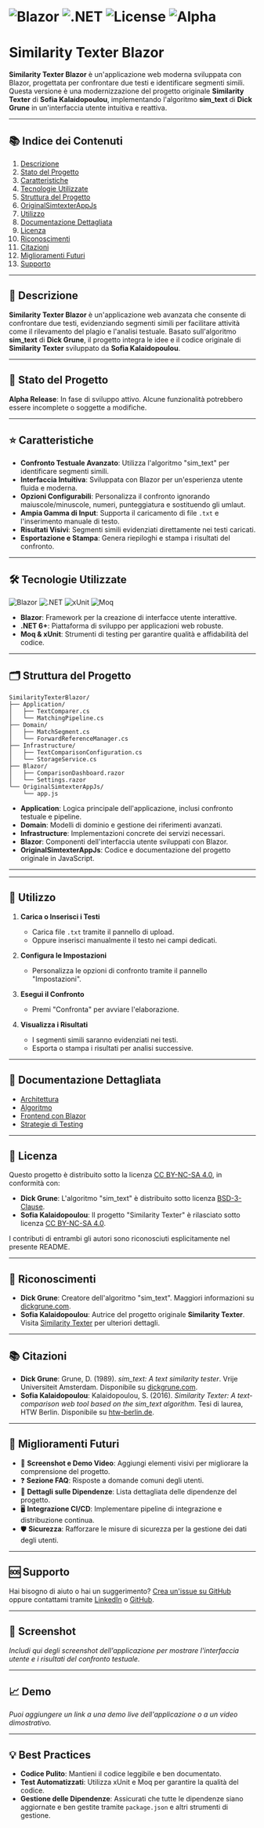﻿# ![Blazor](https://img.shields.io/badge/Blazor-5.0-blue.svg) ![.NET](https://img.shields.io/badge/.NET-6.0+-purple.svg) ![License](https://img.shields.io/badge/License-CC%20BY--NC--SA%204.0-green.svg) ![Alpha](https://img.shields.io/badge/Release-Alpha-orange.svg)

# **Similarity Texter Blazor**

**Similarity Texter Blazor** è un'applicazione web moderna sviluppata con Blazor, progettata per confrontare due testi e identificare segmenti simili. Questa versione è una modernizzazione del progetto originale **Similarity Texter** di **Sofia Kalaidopoulou**, implementando l'algoritmo **sim_text** di **Dick Grune** in un'interfaccia utente intuitiva e reattiva.

---

## 📚 **Indice dei Contenuti**
1. [Descrizione](#descrizione)
2. [Stato del Progetto](#stato-del-progetto)
3. [Caratteristiche](#caratteristiche)
4. [Tecnologie Utilizzate](#tecnologie-utilizzate)
5. [Struttura del Progetto](#struttura-del-progetto)
6. [OriginalSimtexterAppJs](#originalsimtexterappjs)
7. [Utilizzo](#utilizzo)
8. [Documentazione Dettagliata](#documentazione-dettagliata)
9. [Licenza](#licenza)
10. [Riconoscimenti](#riconoscimenti)
11. [Citazioni](#citazioni)
12. [Miglioramenti Futuri](#miglioramenti-futuri)
13. [Supporto](#supporto)

---

## 📝 **Descrizione**

**Similarity Texter Blazor** è un'applicazione web avanzata che consente di confrontare due testi, evidenziando segmenti simili per facilitare attività come il rilevamento del plagio e l'analisi testuale. Basato sull'algoritmo **sim_text** di **Dick Grune**, il progetto integra le idee e il codice originale di **Similarity Texter** sviluppato da **Sofia Kalaidopoulou**.

---

## 🚧 **Stato del Progetto**

**Alpha Release**: In fase di sviluppo attivo. Alcune funzionalità potrebbero essere incomplete o soggette a modifiche.

---

## ⭐ **Caratteristiche**

- **Confronto Testuale Avanzato**: Utilizza l'algoritmo "sim_text" per identificare segmenti simili.
- **Interfaccia Intuitiva**: Sviluppata con Blazor per un'esperienza utente fluida e moderna.
- **Opzioni Configurabili**: Personalizza il confronto ignorando maiuscole/minuscole, numeri, punteggiatura e sostituendo gli umlaut.
- **Ampia Gamma di Input**: Supporta il caricamento di file `.txt` e l'inserimento manuale di testo.
- **Risultati Visivi**: Segmenti simili evidenziati direttamente nei testi caricati.
- **Esportazione e Stampa**: Genera riepiloghi e stampa i risultati del confronto.

---

## 🛠️ **Tecnologie Utilizzate**

![Blazor](https://img.shields.io/badge/Blazor-5.0-blue.svg) ![.NET](https://img.shields.io/badge/.NET-6.0+-purple.svg) ![xUnit](https://img.shields.io/badge/xUnit-2.4.1-blue.svg) ![Moq](https://img.shields.io/badge/Moq-4.16.1-green.svg)

- **Blazor**: Framework per la creazione di interfacce utente interattive.
- **.NET 6+**: Piattaforma di sviluppo per applicazioni web robuste.
- **Moq & xUnit**: Strumenti di testing per garantire qualità e affidabilità del codice.

---

## 🗂️ **Struttura del Progetto**

```
SimilarityTexterBlazor/
├── Application/
│   ├── TextComparer.cs
│   └── MatchingPipeline.cs
├── Domain/
│   ├── MatchSegment.cs
│   └── ForwardReferenceManager.cs
├── Infrastructure/
│   ├── TextComparisonConfiguration.cs
│   └── StorageService.cs
├── Blazor/
│   ├── ComparisonDashboard.razor
│   └── Settings.razor
└── OriginalSimtexterAppJs/
    └── app.js
```

- **Application**: Logica principale dell'applicazione, inclusi confronto testuale e pipeline.
- **Domain**: Modelli di dominio e gestione dei riferimenti avanzati.
- **Infrastructure**: Implementazioni concrete dei servizi necessari.
- **Blazor**: Componenti dell'interfaccia utente sviluppati con Blazor.
- **OriginalSimtexterAppJs**: Codice e documentazione del progetto originale in JavaScript.
---
---

## 🚀 **Utilizzo**

1. **Carica o Inserisci i Testi**
   - Carica file `.txt` tramite il pannello di upload.
   - Oppure inserisci manualmente il testo nei campi dedicati.

2. **Configura le Impostazioni**
   - Personalizza le opzioni di confronto tramite il pannello "Impostazioni".

3. **Esegui il Confronto**
   - Premi "Confronta" per avviare l'elaborazione.

4. **Visualizza i Risultati**
   - I segmenti simili saranno evidenziati nei testi.
   - Esporta o stampa i risultati per analisi successive.

---

## 📄 **Documentazione Dettagliata**

- [Architettura](./docs/architecture.md)
- [Algoritmo](./docs/algorithm.md)
- [Frontend con Blazor](./docs/frontend.md)
- [Strategie di Testing](./docs/testing.md)

---

## 📜 **Licenza**

Questo progetto è distribuito sotto la licenza [CC BY-NC-SA 4.0](LICENSE), in conformità con:

- **Dick Grune**: L'algoritmo "sim_text" è distribuito sotto licenza [BSD-3-Clause](https://opensource.org/licenses/BSD-3-Clause).
- **Sofia Kalaidopoulou**: Il progetto "Similarity Texter" è rilasciato sotto licenza [CC BY-NC-SA 4.0](https://creativecommons.org/licenses/by-nc-sa/4.0/).

I contributi di entrambi gli autori sono riconosciuti esplicitamente nel presente README.

---

## 🤝 **Riconoscimenti**

- **Dick Grune**: Creatore dell'algoritmo "sim_text". Maggiori informazioni su [dickgrune.com](https://dickgrune.com/Programs/similarity_text/).
- **Sofia Kalaidopoulou**: Autrice del progetto originale **Similarity Texter**. Visita [Similarity Texter](https://people.f4.htw-berlin.de/~weberwu/simtexter/app.html) per ulteriori dettagli.

---

## 📚 **Citazioni**

- **Dick Grune**: Grune, D. (1989). *sim_text: A text similarity tester*. Vrije Universiteit Amsterdam. Disponibile su [dickgrune.com](https://dickgrune.com/Programs/similarity_text/).
- **Sofia Kalaidopoulou**: Kalaidopoulou, S. (2016). *Similarity Texter: A text-comparison web tool based on the sim_text algorithm*. Tesi di laurea, HTW Berlin. Disponibile su [htw-berlin.de](https://people.f4.htw-berlin.de/~weberwu/simtexter/app.html).

---

## 🔮 **Miglioramenti Futuri**

- 📸 **Screenshot e Demo Video**: Aggiungi elementi visivi per migliorare la comprensione del progetto.
- ❓ **Sezione FAQ**: Risposte a domande comuni degli utenti.
- 📜 **Dettagli sulle Dipendenze**: Lista dettagliata delle dipendenze del progetto.
- 🖥️ **Integrazione CI/CD**: Implementare pipeline di integrazione e distribuzione continua.
- 🛡️ **Sicurezza**: Rafforzare le misure di sicurezza per la gestione dei dati degli utenti.

---

## 🆘 **Supporto**

Hai bisogno di aiuto o hai un suggerimento? [Crea un'issue su GitHub](https://github.com/slim16165/similarity-texter-blazor/issues) oppure contattami tramite [LinkedIn](https://www.linkedin.com/in/gianluigisalvi/) o [GitHub](https://github.com/slim16165/similarity-texter-blazor).

---

## 🎨 **Screenshot**

*Includi qui degli screenshot dell'applicazione per mostrare l'interfaccia utente e i risultati del confronto testuale.*

---

## 📈 **Demo**

*Puoi aggiungere un link a una demo live dell'applicazione o a un video dimostrativo.*

---

## 💡 **Best Practices**

- **Codice Pulito**: Mantieni il codice leggibile e ben documentato.
- **Test Automatizzati**: Utilizza xUnit e Moq per garantire la qualità del codice.
- **Gestione delle Dipendenze**: Assicurati che tutte le dipendenze siano aggiornate e ben gestite tramite `package.json` e altri strumenti di gestione.

